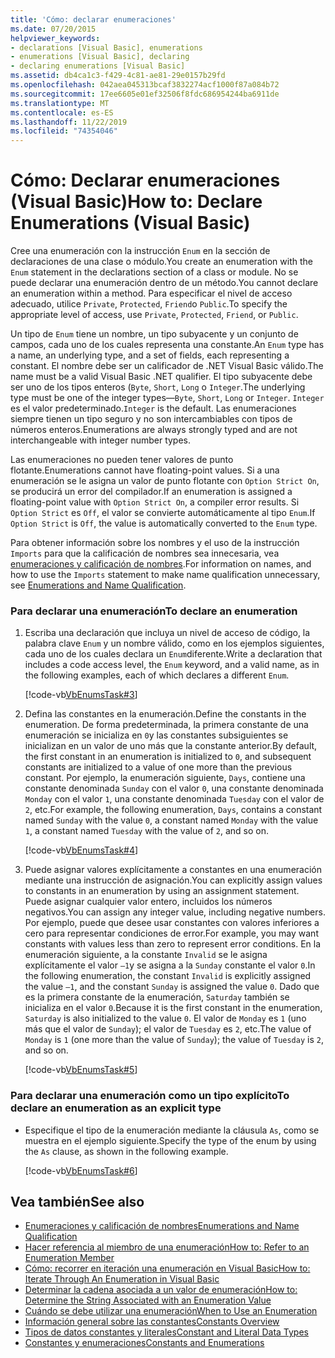 ```yaml
---
title: 'Cómo: declarar enumeraciones'
ms.date: 07/20/2015
helpviewer_keywords:
- declarations [Visual Basic], enumerations
- enumerations [Visual Basic], declaring
- declaring enumerations [Visual Basic]
ms.assetid: db4ca1c3-f429-4c81-ae81-29e0157b29fd
ms.openlocfilehash: 042aea045313bcaf3832274acf1000f87a084b72
ms.sourcegitcommit: 17ee6605e01ef32506f8fdc686954244ba6911de
ms.translationtype: MT
ms.contentlocale: es-ES
ms.lasthandoff: 11/22/2019
ms.locfileid: "74354046"
---
```

# <a name="how-to-declare-enumerations-visual-basic"></a><span data-ttu-id="1f482-102">Cómo: Declarar enumeraciones (Visual Basic)</span><span class="sxs-lookup"><span data-stu-id="1f482-102">How to: Declare Enumerations (Visual Basic)</span></span>
<span data-ttu-id="1f482-103">Cree una enumeración con la instrucción `Enum` en la sección de declaraciones de una clase o módulo.</span><span class="sxs-lookup"><span data-stu-id="1f482-103">You create an enumeration with the `Enum` statement in the declarations section of a class or module.</span></span> <span data-ttu-id="1f482-104">No se puede declarar una enumeración dentro de un método.</span><span class="sxs-lookup"><span data-stu-id="1f482-104">You cannot declare an enumeration within a method.</span></span> <span data-ttu-id="1f482-105">Para especificar el nivel de acceso adecuado, utilice `Private`, `Protected`, `Friend`o `Public`.</span><span class="sxs-lookup"><span data-stu-id="1f482-105">To specify the appropriate level of access, use `Private`, `Protected`, `Friend`, or `Public`.</span></span>  
  
 <span data-ttu-id="1f482-106">Un tipo de `Enum` tiene un nombre, un tipo subyacente y un conjunto de campos, cada uno de los cuales representa una constante.</span><span class="sxs-lookup"><span data-stu-id="1f482-106">An `Enum` type has a name, an underlying type, and a set of fields, each representing a constant.</span></span> <span data-ttu-id="1f482-107">El nombre debe ser un calificador de .NET Visual Basic válido.</span><span class="sxs-lookup"><span data-stu-id="1f482-107">The name must be a valid Visual Basic .NET qualifier.</span></span> <span data-ttu-id="1f482-108">El tipo subyacente debe ser uno de los tipos enteros (`Byte`, `Short`, `Long` o `Integer`.</span><span class="sxs-lookup"><span data-stu-id="1f482-108">The underlying type must be one of the integer types—`Byte`, `Short`, `Long` or `Integer`.</span></span> <span data-ttu-id="1f482-109">`Integer` es el valor predeterminado.</span><span class="sxs-lookup"><span data-stu-id="1f482-109">`Integer` is the default.</span></span> <span data-ttu-id="1f482-110">Las enumeraciones siempre tienen un tipo seguro y no son intercambiables con tipos de números enteros.</span><span class="sxs-lookup"><span data-stu-id="1f482-110">Enumerations are always strongly typed and are not interchangeable with integer number types.</span></span>  
  
 <span data-ttu-id="1f482-111">Las enumeraciones no pueden tener valores de punto flotante.</span><span class="sxs-lookup"><span data-stu-id="1f482-111">Enumerations cannot have floating-point values.</span></span> <span data-ttu-id="1f482-112">Si a una enumeración se le asigna un valor de punto flotante con `Option Strict On`, se producirá un error del compilador.</span><span class="sxs-lookup"><span data-stu-id="1f482-112">If an enumeration is assigned a floating-point value with `Option Strict On`, a compiler error results.</span></span> <span data-ttu-id="1f482-113">Si `Option Strict` es `Off`, el valor se convierte automáticamente al tipo `Enum`.</span><span class="sxs-lookup"><span data-stu-id="1f482-113">If `Option Strict` is `Off`, the value is automatically converted to the `Enum` type.</span></span>  
  
 <span data-ttu-id="1f482-114">Para obtener información sobre los nombres y el uso de la instrucción `Imports` para que la calificación de nombres sea innecesaria, vea [enumeraciones y calificación de nombres](../../../../visual-basic/programming-guide/language-features/constants-enums/enumerations-and-name-qualification.md).</span><span class="sxs-lookup"><span data-stu-id="1f482-114">For information on names, and how to use the `Imports` statement to make name qualification unnecessary, see [Enumerations and Name Qualification](../../../../visual-basic/programming-guide/language-features/constants-enums/enumerations-and-name-qualification.md).</span></span>  
  
### <a name="to-declare-an-enumeration"></a><span data-ttu-id="1f482-115">Para declarar una enumeración</span><span class="sxs-lookup"><span data-stu-id="1f482-115">To declare an enumeration</span></span>  
  
1. <span data-ttu-id="1f482-116">Escriba una declaración que incluya un nivel de acceso de código, la palabra clave `Enum` y un nombre válido, como en los ejemplos siguientes, cada uno de los cuales declara un `Enum`diferente.</span><span class="sxs-lookup"><span data-stu-id="1f482-116">Write a declaration that includes a code access level, the `Enum` keyword, and a valid name, as in the following examples, each of which declares a different `Enum`.</span></span>  
  
     [!code-vb[VbEnumsTask#3](~/samples/snippets/visualbasic/VS_Snippets_VBCSharp/VbEnumsTask/VB/Class2.vb#3)]  
  
2. <span data-ttu-id="1f482-117">Defina las constantes en la enumeración.</span><span class="sxs-lookup"><span data-stu-id="1f482-117">Define the constants in the enumeration.</span></span> <span data-ttu-id="1f482-118">De forma predeterminada, la primera constante de una enumeración se inicializa en `0`y las constantes subsiguientes se inicializan en un valor de uno más que la constante anterior.</span><span class="sxs-lookup"><span data-stu-id="1f482-118">By default, the first constant in an enumeration is initialized to `0`, and subsequent constants are initialized to a value of one more than the previous constant.</span></span> <span data-ttu-id="1f482-119">Por ejemplo, la enumeración siguiente, `Days`, contiene una constante denominada `Sunday` con el valor `0`, una constante denominada `Monday` con el valor `1`, una constante denominada `Tuesday` con el valor de `2`, etc.</span><span class="sxs-lookup"><span data-stu-id="1f482-119">For example, the following enumeration, `Days`, contains a constant named `Sunday` with the value `0`, a constant named `Monday` with the value `1`, a constant named `Tuesday` with the value of `2`, and so on.</span></span>  
  
     [!code-vb[VbEnumsTask#4](~/samples/snippets/visualbasic/VS_Snippets_VBCSharp/VbEnumsTask/VB/Class2.vb#4)]  
  
3. <span data-ttu-id="1f482-120">Puede asignar valores explícitamente a constantes en una enumeración mediante una instrucción de asignación.</span><span class="sxs-lookup"><span data-stu-id="1f482-120">You can explicitly assign values to constants in an enumeration by using an assignment statement.</span></span> <span data-ttu-id="1f482-121">Puede asignar cualquier valor entero, incluidos los números negativos.</span><span class="sxs-lookup"><span data-stu-id="1f482-121">You can assign any integer value, including negative numbers.</span></span> <span data-ttu-id="1f482-122">Por ejemplo, puede que desee usar constantes con valores inferiores a cero para representar condiciones de error.</span><span class="sxs-lookup"><span data-stu-id="1f482-122">For example, you may want constants with values less than zero to represent error conditions.</span></span> <span data-ttu-id="1f482-123">En la enumeración siguiente, a la constante `Invalid` se le asigna explícitamente el valor `–1`y se asigna a la `Sunday` constante el valor `0`.</span><span class="sxs-lookup"><span data-stu-id="1f482-123">In the following enumeration, the constant `Invalid` is explicitly assigned the value `–1`, and the constant `Sunday` is assigned the value `0`.</span></span> <span data-ttu-id="1f482-124">Dado que es la primera constante de la enumeración, `Saturday` también se inicializa en el valor `0`.</span><span class="sxs-lookup"><span data-stu-id="1f482-124">Because it is the first constant in the enumeration, `Saturday` is also initialized to the value `0`.</span></span> <span data-ttu-id="1f482-125">El valor de `Monday` es `1` (uno más que el valor de `Sunday`); el valor de `Tuesday` es `2`, etc.</span><span class="sxs-lookup"><span data-stu-id="1f482-125">The value of `Monday` is `1` (one more than the value of `Sunday`); the value of `Tuesday` is `2`, and so on.</span></span>  
  
     [!code-vb[VbEnumsTask#5](~/samples/snippets/visualbasic/VS_Snippets_VBCSharp/VbEnumsTask/VB/Class2.vb#5)]  
  
### <a name="to-declare-an-enumeration-as-an-explicit-type"></a><span data-ttu-id="1f482-126">Para declarar una enumeración como un tipo explícito</span><span class="sxs-lookup"><span data-stu-id="1f482-126">To declare an enumeration as an explicit type</span></span>  
  
- <span data-ttu-id="1f482-127">Especifique el tipo de la enumeración mediante la cláusula `As`, como se muestra en el ejemplo siguiente.</span><span class="sxs-lookup"><span data-stu-id="1f482-127">Specify the type of the enum by using the `As` clause, as shown in the following example.</span></span>  
  
     [!code-vb[VbEnumsTask#6](~/samples/snippets/visualbasic/VS_Snippets_VBCSharp/VbEnumsTask/VB/Class2.vb#6)]  
  
## <a name="see-also"></a><span data-ttu-id="1f482-128">Vea también</span><span class="sxs-lookup"><span data-stu-id="1f482-128">See also</span></span>

- [<span data-ttu-id="1f482-129">Enumeraciones y calificación de nombres</span><span class="sxs-lookup"><span data-stu-id="1f482-129">Enumerations and Name Qualification</span></span>](../../../../visual-basic/programming-guide/language-features/constants-enums/enumerations-and-name-qualification.md)
- [<span data-ttu-id="1f482-130">Hacer referencia al miembro de una enumeración</span><span class="sxs-lookup"><span data-stu-id="1f482-130">How to: Refer to an Enumeration Member</span></span>](../../../../visual-basic/programming-guide/language-features/constants-enums/how-to-refer-to-an-enumeration-member.md)
- [<span data-ttu-id="1f482-131">Cómo: recorrer en iteración una enumeración en Visual Basic</span><span class="sxs-lookup"><span data-stu-id="1f482-131">How to: Iterate Through An Enumeration in Visual Basic</span></span>](../../../../visual-basic/programming-guide/language-features/constants-enums/how-to-iterate-through-an-enumeration.md)
- [<span data-ttu-id="1f482-132">Determinar la cadena asociada a un valor de enumeración</span><span class="sxs-lookup"><span data-stu-id="1f482-132">How to: Determine the String Associated with an Enumeration Value</span></span>](../../../../visual-basic/programming-guide/language-features/constants-enums/how-to-determine-the-string-associated-with-an-enumeration-value.md)
- [<span data-ttu-id="1f482-133">Cuándo se debe utilizar una enumeración</span><span class="sxs-lookup"><span data-stu-id="1f482-133">When to Use an Enumeration</span></span>](../../../../visual-basic/programming-guide/language-features/constants-enums/when-to-use-an-enumeration.md)
- [<span data-ttu-id="1f482-134">Información general sobre las constantes</span><span class="sxs-lookup"><span data-stu-id="1f482-134">Constants Overview</span></span>](../../../../visual-basic/programming-guide/language-features/constants-enums/constants-overview.md)
- [<span data-ttu-id="1f482-135">Tipos de datos constantes y literales</span><span class="sxs-lookup"><span data-stu-id="1f482-135">Constant and Literal Data Types</span></span>](../../../../visual-basic/programming-guide/language-features/constants-enums/constant-and-literal-data-types.md)
- [<span data-ttu-id="1f482-136">Constantes y enumeraciones</span><span class="sxs-lookup"><span data-stu-id="1f482-136">Constants and Enumerations</span></span>](../../../../visual-basic/language-reference/constants-and-enumerations.md)
